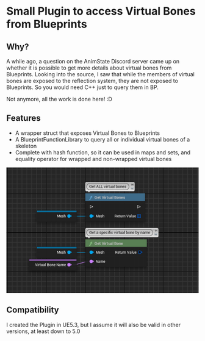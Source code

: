 # Small Plugin to access Virtual Bones from Blueprints

## Why?
A while ago, a question on the AnimState Discord server came up on whether it is possible to get more details about virtual bones from Blueprints.
Looking into the source, I saw that while the members of virtual bones are exposed to the reflection system, they are not exposed to Blueprints.
So you would need C++ just to query them in BP. 

Not anymore, all the work is done here! :D

## Features
- A wrapper struct that exposes Virtual Bones to Blueprints
- A BlueprintFunctionLibrary to query all or individual virtual bones of a skeleton
- Complete with hash function, so it can be used in maps and sets, and equality operator for wrapped and non-wrapped virtual bones

![](Resources/Nodes.png)

## Compatibility
I created the Plugin in UE5.3, but I assume it will also be valid in other versions, at least down to 5.0